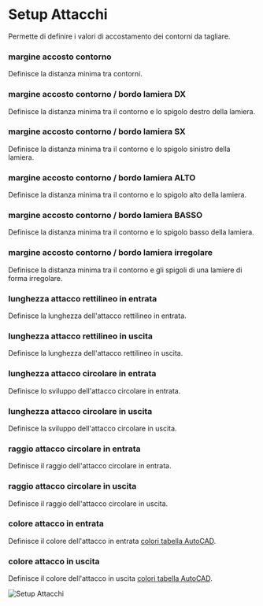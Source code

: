 # Setup Attacchi

Permette di definire i valori di accostamento dei contorni da tagliare.

### margine accosto contorno

Definisce la distanza minima tra contorni.

### margine accosto contorno / bordo lamiera DX

Definisce la distanza minima tra il contorno e lo spigolo destro della lamiera.

### margine accosto contorno / bordo lamiera SX

Definisce la distanza minima tra il contorno e lo spigolo sinistro della lamiera.

### margine accosto contorno / bordo lamiera ALTO

Definisce la distanza minima tra il contorno e lo spigolo alto della lamiera.

### margine accosto contorno / bordo lamiera BASSO

Definisce la distanza minima tra il contorno e lo spigolo basso della lamiera.

### margine accosto contorno / bordo lamiera irregolare

Definisce la distanza minima tra il contorno e gli spigoli di una lamiere di forma irregolare.

### lunghezza attacco rettilineo in entrata

Definisce la lunghezza dell'attacco rettilineo in entrata.

### lunghezza attacco rettilineo in uscita

Definisce la lunghezza dell'attacco rettilineo in uscita.

### lunghezza attacco circolare in entrata

Definisce lo sviluppo dell'attacco circolare in entrata.

### lunghezza attacco circolare in uscita

Definisce la sviluppo dell'attacco circolare in uscita.

### raggio attacco circolare in entrata

Definisce il raggio dell'attacco circolare in entrata.

### raggio attacco circolare in uscita

Definisce il raggio dell'attacco circolare in uscita.

### colore attacco in entrata

Definisce il colore dell'attacco in entrata [colori tabella AutoCAD](https://support.ptc.com/help/creo/creo_pma/r11.0/italian/index.html#page/data_exchange/interface/Basic_AutoCAD_System_Colors.html).

### colore attacco in uscita

Definisce il colore dell'attacco in uscita [colori tabella AutoCAD](https://support.ptc.com/help/creo/creo_pma/r11.0/italian/index.html#page/data_exchange/interface/Basic_AutoCAD_System_Colors.html).

![Setup Attacchi](/setup/menu-setup/setup-attacchi.png)
